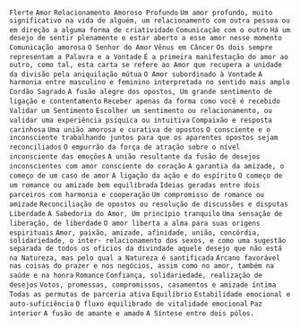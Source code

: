 `Flerte` `Amor` `Relacionamento Amoroso Profundo` `Um amor profundo, muito significativo na vida de alguém, um relacionamento com outra pessoa ou em direção a alguma forma de criatividade` `Comunicação com o outro` `Há um desejo de sentir plenamente e estar aberto a esse amor nesse momento` `Comunicação amorosa` `O Senhor do Amor` `Vênus em Câncer` `Os dois sempre representam a Palavra e a Vontade` `É a primeira manifestação do amor ao outro, como tal, esta carta se refere ao Amor que recupera a unidade da divisão pela aniquilação mútua` `O Amor subordinado à Vontade` `A harmonia entre masculino e feminino interpretada no sentido mais amplo` `Cordão Sagrado` `A fusão alegre dos opostos, Um grande sentimento de ligação e contentamento` `Receber apenas da forma como você é recebido` `Validar um Sentimento` `Escolher um sentimento ou relacionamento, ou validar uma experiência psíquica ou intuitiva` `Compaixão e resposta carinhosa` `Uma união amorosa e curativa de opostos` `O consciente e o inconsciente trabalhando juntos para que os aparentes opostos sejam reconciliados` `O empurrão da força de atração sobre o nível inconsciente das emoções` `A união resultante da fusão de desejos inconscientes com amor consciente do coração` `A garantia da amizade, o começo de um caso de amor` `A ligação da ação e do espírito` `O começo de um romance ou amizade bem equilibrada` `Ideias geradas entre dois parceiros com harmonia e cooperação` `Um compromisso de romance ou amizade` `Reconciliação de opostos ou resolução de discussões e disputas` `Liberdade` `A Sabedoria do Amor, Um princípio tranquilo` `Uma sensação de liberação, de liberdade` `O amor liberta a alma para suas origens espirituais` `Amor, paixão, amizade, afinidade, união, concórdia, solidariedade, o inter- relacionamento dos sexos, e como uma sugestão separada de todos os oficios da divindade aquele desejo que não está na Natureza, mas pelo qual a Natureza é santificada` `Arcano favorável nas coisas do prazer e nos negócios, assim como no amor, também na saúde e na honra` `Romance` `Confiança, solidariedade, realização de desejos` `Votos, promessas, compromissos, casamentos e amizade íntima` `Todas as permutas de parceria ativa` `Equilíbrio` `Estabilidade emocional e auto-suficiência` `O fluxo equilibrado de vitalidade emocional` `Paz interior` `A fusão de amante e amado` `A Síntese entre dois pólos.`  